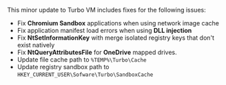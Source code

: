 This minor update to Turbo VM includes fixes for the following issues:

- Fix **Chromium Sandbox** applications when using network image cache
- Fix application manifest load errors when using **DLL injection**
- Fix **NtSetInformationKey** with merge isolated registry keys that don't exist natively
- Fix **NtQueryAttributesFile** for **OneDrive** mapped drives.
- Update file cache path to `%TEMP%\Turbo\Cache`
- Update registry sandbox path to `HKEY_CURRENT_USER\Sofware\Turbo\SandboxCache`



